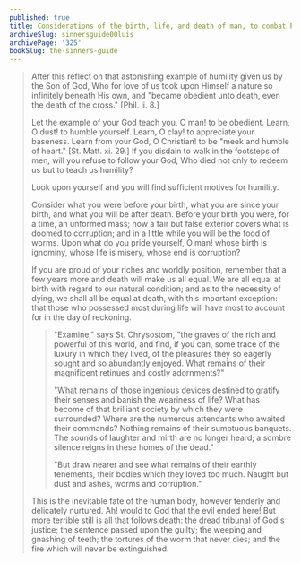 ```yaml
---
published: true
title: Considerations of the birth, life, and death of man, to combat Pride
archiveSlug: sinnersguide00luis
archivePage: '325'
bookSlug: the-sinners-guide
---
```


> After this reflect on that astonishing example of humility given us by the Son of God, Who for love of us took upon Himself a nature so infinitely beneath His own, and "became obedient unto death, even the death of the cross." [Phil. ii. 8.]
>
> Let the example of your God teach you, O man! to be obedient. Learn, O dust! to humble yourself. Learn, O clay! to appreciate your baseness. Learn from your God, O Christian! to be "meek and humble of heart." [St. Matt. xi. 29.] If you disdain to walk in the footsteps of men, will you refuse to follow your God, Who died not only to redeem us but to teach us humility?
>
> Look upon yourself and you will find sufficient motives for humility.
>
> Consider what you were before your birth, what you are since your birth, and what you will be after death. Before your birth you were, for a time, an unformed mass; now a fair but false exterior covers what is doomed to corruption; and in a little while you will be the food of worms. Upon what do you pride yourself, O man! whose birth is ignominy, whose life is misery, whose end is corruption?
>
> If you are proud of your riches and worldly position, remember that a few years more and death will make us all equal. We are all equal at birth with regard to our natural condition; and as to the necessity of dying, we shall all be equal at death, with this important exception: that those who possessed most during life will have most to account for in the day of reckoning.
>
>> "Examine," says St. Chrysostom, "the graves of the rich and powerful of this world, and find, if you can, some trace of the luxury in which they lived, of the pleasures they so eagerly sought and so abundantly enjoyed. What remains of their magnificent retinues and costly adornments?"
>>
>> "What remains of those ingenious devices destined to gratify their senses and banish the weariness of life? What has become of that brilliant society by which they were surrounded? Where are the numerous attendants who awaited their commands? Nothing remains of their sumptuous banquets. The sounds of laughter and mirth are no longer heard; a sombre silence reigns in these homes of the dead."
>>
>> "But draw nearer and see what remains of their earthly tenements, their bodies which they loved too much. Naught but dust and ashes, worms and corruption."
>
> This is the inevitable fate of the human body, however tenderly and delicately nurtured. Ah! would to God that the evil ended here! But more terrible still is all that follows death: the dread tribunal of God's justice; the sentence passed upon the guilty; the weeping and gnashing of teeth; the tortures of the worm that never dies; and the fire which will never be extinguished.

